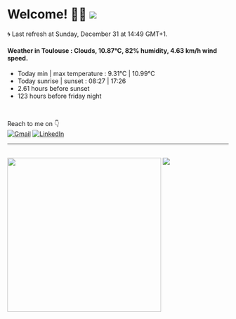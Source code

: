 # Welcome! 👋😎 <a href="https://visitorbadge.io/status?path=https%3A%2F%2Fgithub.com%2Frazmi0"><img src="https://api.visitorbadge.io/api/visitors?path=https%3A%2F%2Fgithub.com%2Frazmi0&countColor=%23dce775&style=flat" /></a>

🌀 Last refresh at Sunday, December 31 at 14:49 GMT+1. <br />
#### Weather in Toulouse : Clouds, 10.87°C, 82% humidity, 4.63 km/h wind speed.<br />
<ul>
    <li>Today min | max temperature : 9.31°C | 10.99°C</li>
    <li>Today sunrise | sunset : 08:27 | 17:26</li>
    <li>2.61 hours before sunset</li>
    <li>123 hours before friday night </li>
</ul>
<br />

Reach to me on 👇 <br />
[![Gmail](https://img.shields.io/badge/Gmail-D14836?style=for-the-badge&logo=gmail&logoColor=white)](mailto:thomas.cuesta31@gmail.com)
[![LinkedIn](https://img.shields.io/badge/linkedin-%230077B5.svg?style=for-the-badge&logo=linkedin&logoColor=white)](https://www.linkedin.com/in/dev-web-cuesta-thomas/)

<hr /> <br />

<span>
  <img align="top" width="350" src="https://github-readme-stats.vercel.app/api?username=razmi0&show_icons=true&hide=stars,issues&theme=merko&rank_icon=percentile&custom_title=My%20GitHub%20Stats&line_height=30&card_width=200&text_bold=false&border_radius=0&hide_border=true" />
  <img align="top" src="https://github-readme-stats.vercel.app/api/top-langs/?username=razmi0&layout=donut&theme=merko&langs_count=5&size_weight=0.5&count_weight=0.5&border_radius=0&hide_border=true" />
</span>
